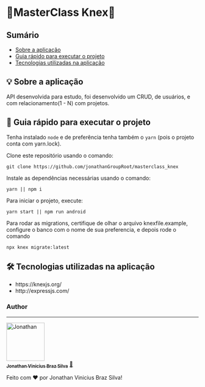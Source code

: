 <h1>🚀MasterClass Knex🚀</h1>

<h2 id="start">Sumário</h2>

<ul>
  <li><a href="#sobre">Sobre a aplicação</a></li>
  <li><a href="#guia">Guia rápido para executar o projeto</a></li>
  <li><a href="#tecs">Tecnologias utilizadas na aplicação</a>

</ul>

<h2 id="sobre">💡 Sobre a aplicação</h2>
API desenvolvida para estudo, foi desenvolvido um CRUD, de usuários, e com relacionamento(1 - N) com projetos.

<h2 id="guia">🧪 Guia rápido para executar o projeto</h2>

Tenha instalado `node` e de preferência tenha também o `yarn` (pois o projeto conta com yarn.lock).

Clone este repositório usando o comando:

<!--sec data-title="" data-id="" data-collapse=true ces-->

    git clone https://github.com/jonathanGroupRoot/masterclass_knex

<!--endsec-->

Instale as dependências necessárias usando o comando:

<!--sec data-title="" data-id="" data-collapse=true ces-->

    yarn || npm i

<!--endsec-->

Para iniciar o projeto, execute:

<!--sec data-title="" data-id="" data-collapse=true ces-->

    yarn start || npm run android

<!--endsec-->

Para rodar as migrations, certifique de olhar o arquivo knexfile.example, configure o banco com o nome de sua preferencia, e depois rode o comando

<!--sec data-title="" data-id="" data-collapse=true ces-->

    npx knex migrate:latest

<!--endsec-->

<h2 id="tecs">🛠 Tecnologias utilizadas na aplicação</h2>

<ul>
 <li>https://knexjs.org/</li>
  <li>http://expressjs.com/</li>
</ul>

### Author

---

<a href="https://github.com/jonathanGroupRoot" target="_blank">
 <img src="https://avatars.githubusercontent.com/u/58049154?v=4" width="100px;" alt="Jonathan"/>
 <br />
 <sub><b>Jonathan Vinicius Braz Silva</b></sub></a> <a href="https://github.com/jonathanGroupRoot" title="Jonathan">🚀</a>

Feito com ❤️ por Jonathan Vinicius Braz Silva!

